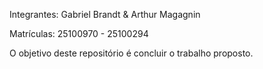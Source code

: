 Integrantes: Gabriel Brandt & Arthur Magagnin

Matrículas: 25100970 - 25100294

O objetivo deste repositório é concluir o trabalho proposto.